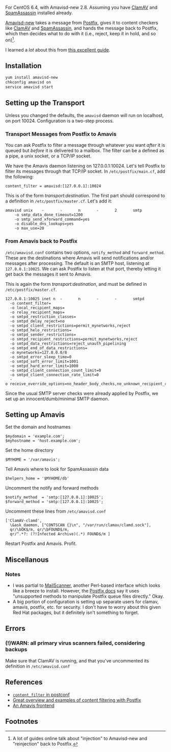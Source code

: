 For CentOS 6.4, with Amavisd-new 2.8. Assuming you have
[ClamAV](ClamAV "wikilink") and [SpamAssassin](SpamAssassin "wikilink")
installed already.

[Amavisd-new](http://www.ijs.si/software/amavisd/) takes a message from
[Postfix](Postfix "wikilink"), gives it to content checkers like
[ClamAV](http://www.clamav.net/lang/en/) and
[SpamAssassin](http://spamassassin.apache.org/), and hands the message
back to Postfix, which then decides what to do with it (i.e., reject,
keep it in hold, and so on)[^1].

I learned a *lot* about this from [this excellent
guide](http://shisaa.jp/postset/mailserver-3.html).

Installation
------------

```bash
yum install amavisd-new  
chkconfig amavisd on  
service amavisd start
```

Setting up the Transport
------------------------

Unless you changed the defaults, the `amavisd` daemon will run on
localhost, on port 10024. Configuration is a two-step process.

### Transport Messages from Postfix to Amavis

You can ask Postfix to filter a message through whatever you want
*after* it is queued but *before* it is delivered to a mailbox. The
filter can be a defined as a pipe, a unix socket, or a TCP/IP socket.

We have the Amavis daemon listening on 127.0.0.1:10024. Let's tell
Postfix to filter its messages through that TCP/IP socket. In
`/etc/postfix/main.cf`, add the following:

    content_filter = amavisd:[127.0.0.1]:10024

This is of the form *transport:destination*. The first part should
correspond to a definition in `/etc/postfix/master.cf`. Let's add it:

```
amavisd unix    -       -       n       -       2       smtp  
    -o smtp_data_done_timeout=1200  
    -o smtp_send_xforward_command=yes  
    -o disable_dns_lookups=yes  
    -o max_use=20
```

### From Amavis back to Postfix

`/etc/amavisd.conf` contains two options, `notify_method` and
`forward_method`. These are the destinations where Amavis will send
notifications and/or messages after processing. The default is an SMTP
host, listening at `127.0.0.1:10025`. We can ask Postfix to listen at that
port, thereby letting it get back the messages it sent to Amavis.

This is again the form *transport:destination*, and must be defined in
`/etc/postfix/master.cf`.

```
127.0.0.1:10025 inet n  -       n       -       -       smtpd  
  -o content_filter=  
  -o local_recipient_maps=  
  -o relay_recipient_maps=  
  -o smtpd_restriction_classes=  
  -o smtpd_delay_reject=no  
  -o smtpd_client_restrictions=permit_mynetworks,reject  
  -o smtpd_helo_restrictions=  
  -o smtpd_sender_restrictions=  
  -o smtpd_recipient_restrictions=permit_mynetworks,reject  
  -o smtpd_data_restrictions=reject_unauth_pipelining  
  -o smtpd_end_of_data_restrictions=  
  -o mynetworks=127.0.0.0/8  
  -o smtpd_error_sleep_time=0  
  -o smtpd_soft_error_limit=1001  
  -o smtpd_hard_error_limit=1000  
  -o smtpd_client_connection_count_limit=0  
  -o smtpd_client_connection_rate_limit=0  
  -o receive_override_options=no_header_body_checks,no_unknown_recipient_checks
```

Since the usual SMTP server checks were already applied by Postfix, we
set up an innocent/dumb/minimal SMTP daemon.

Setting up Amavis
-----------------

Set the domain and hostnames

    $mydomain = 'example.com';  
    $myhostname = 'host.example.com';

Set the home directory

    $MYHOME = '/var/amavis';

Tell Amavis where to look for SpamAssassin data

    $helpers_home = '$MYHOME/db'

Uncomment the notify and forward methods

    $notify_method  = 'smtp:[127.0.0.1]:10025';  
    $forward_method = 'smtp:[127.0.0.1]:10025';

Uncomment these lines from `/etc/amavisd.conf`

    ['ClamAV-clamd',  
      \&ask_daemon, ["CONTSCAN {}\n", "/var/run/clamav/clamd.sock"],  
      qr/\bOK$/m, qr/\bFOUND$/m,  
      qr/^.*?: (?!Infected Archive)(.*) FOUND$/m ]

Restart Postfix and Amavis. Profit.

Miscellanous
------------

### Notes

-   I was partial to [MailScanner](http://www.mailscanner.info/),
    another Perl-based interface which looks like a breeze to install.
    However, the [Postfix docs](http://www.postfix.org/addon.html) say
    it uses "unsupported methods to manipulate Postfix queue files
    directly." Okay.
-   A big portion of configuration is setting up separate users for
    clamav, amavis, postfix, etc. for security. I don't have to worry
    about this given Red Hat packages, but it definitely isn't something
    to forget.

Errors
------

### (!)WARN: all primary virus scanners failed, considering backups

Make sure that ClamAV is running, and that you've uncommented its
definition in `/etc/amavisd.conf`

References
----------

-   [`content_filter` in
    postconf](http://www.postfix.org/postconf.5.html#content_filter)
-   [Great overview and examples of content filtering with
    Postfix](http://www.postfix.org/FILTER_README.html)
-   [An Amavis frontend](http://myamavis.kapott.org/)

Footnotes
---------

[^1]: A lot of guides online talk about "injection" to Amavisd-new and
    "reinjection" back to Postfix.
